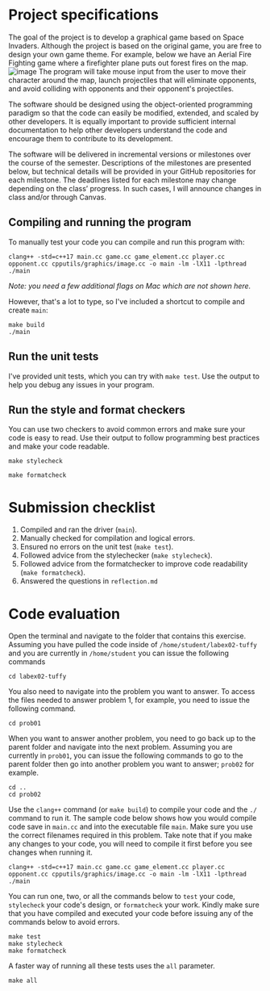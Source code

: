 # Project specifications
The goal of the project is to develop a graphical game based on Space Invaders. Although the project is based on the original game, you are free to design your own game theme. For example, below we have an Aerial Fire Fighting game where a firefighter plane puts out forest fires on the map.
![image](https://user-images.githubusercontent.com/60152830/156079282-344127d0-0736-4857-8fad-5c2f1185fd8a.png)
The program will take mouse input from the user to move their character around the map, launch projectiles that will eliminate opponents, and avoid colliding with opponents and their opponent's projectiles.

The software should be designed using the object-oriented programming paradigm so that the code can easily be modified, extended, and scaled by other developers. It is equally important to provide sufficient internal documentation to help other developers understand the code and encourage them to contribute to its development.

The software will be delivered in incremental versions or milestones over the course of the semester. Descriptions of the milestones are presented below, but technical details will be provided in your GitHub repositories for each milestone. The deadlines listed for each milestone may change depending on the class’ progress. In such cases, I will announce changes in class and/or through Canvas.

## Compiling and running the program
To manually test your code you can compile and run this program with:

```
clang++ -std=c++17 main.cc game.cc game_element.cc player.cc opponent.cc cpputils/graphics/image.cc -o main -lm -lX11 -lpthread
./main
```

*Note: you need a few additional flags on Mac which are not shown here.*

However, that's a lot to type, so I've included a shortcut to compile and create ``main``:

```
make build
./main
```

## Run the unit tests

I've provided unit tests, which you can try with ``make test``. Use the output to help you debug any issues in your program.

## Run the style and format checkers

You can use two checkers to avoid common errors and make sure your code is easy to read. Use their output to follow programming best practices and make your code readable.

```
make stylecheck
```

```
make formatcheck
```

# Submission checklist
1. Compiled and ran the driver (`main`).
1. Manually checked for compilation and logical errors.
1. Ensured no errors on the unit test (`make test`).
1. Followed advice from the stylechecker (`make stylecheck`).
1. Followed advice from the formatchecker to improve code readability (`make formatcheck`).
1. Answered the questions in `reflection.md`

# Code evaluation
Open the terminal and navigate to the folder that contains this exercise. Assuming you have pulled the code inside of `/home/student/labex02-tuffy` and you are currently in `/home/student` you can issue the following commands

```
cd labex02-tuffy
```

You also need to navigate into the problem you want to answer. To access the files needed to answer problem 1, for example, you need to issue the following command.

```
cd prob01
```

When you want to answer another problem, you need to go back up to the parent folder and navigate into the next problem. Assuming you are currently in `prob01`, you can issue the following commands to go to the parent folder then go into another problem you want to answer; `prob02` for example.

```
cd ..
cd prob02
```

Use the `clang++` command (or ``make build``) to compile your code and the `./` command to run it. The sample code below shows how you would compile code save in `main.cc` and into the executable file `main`. Make sure you use the correct filenames required in this problem.  Take note that if you make any changes to your code, you will need to compile it first before you see changes when running it.

```
clang++ -std=c++17 main.cc game.cc game_element.cc player.cc opponent.cc cpputils/graphics/image.cc -o main -lm -lX11 -lpthread
./main
```

You can run one, two, or all the commands below to `test` your code, `stylecheck` your code's design, or `formatcheck` your work. Kindly make sure that you have compiled and executed your code before issuing any of the commands below to avoid errors.

```
make test
make stylecheck
make formatcheck
```

A faster way of running all these tests uses the `all` parameter.

```
make all
```
